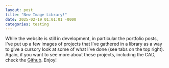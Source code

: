```yaml
---
layout: post
title: "New Image Library!"
date: 2025-02-19 01:01:01 -0000
categories: testing
---
```


While the website is still in development, in particular the portfolio posts, I've put up a few images of projects that I've gathered in a library as a way to give a cursory look at some of what I've done (see tabs on the top right). Again, if you want to see more about these projects, including the CAD, check the [Github](https://github.com/aRandomHumanoid/CAD/tree/main/Projects). Enjoy!
